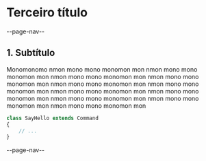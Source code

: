 # Terceiro título

--page-nav--

## 1. Subtítulo

Monomonomo nmon mono mono monomon mon nmon mono mono monomon mon nmon mono mono monomon mon nmon mono mono monomon mon nmon mono mono monomon mon nmon mono mono monomon mon nmon mono mono monomon mon nmon mono mono monomon mon nmon mono mono monomon mon nmon mono mono monomon mon nmon mono mono monomon mon 

```php
class SayHello extends Command
{
    // ...    
}
```

--page-nav--
